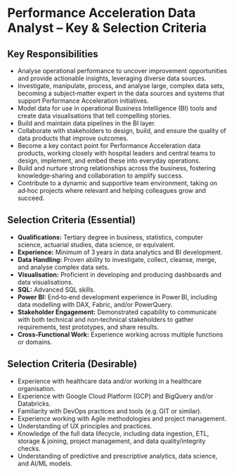 # Performance Acceleration Data Analyst – Key & Selection Criteria

## Key Responsibilities
- Analyse operational performance to uncover improvement opportunities and provide actionable insights, leveraging diverse data sources.  
- Investigate, manipulate, process, and analyse large, complex data sets, becoming a subject‑matter expert in the data sources and systems that support Performance Acceleration initiatives.  
- Model data for use in operational Business Intelligence (BI) tools and create data visualisations that tell compelling stories.  
- Build and maintain data pipelines in the BI layer.  
- Collaborate with stakeholders to design, build, and ensure the quality of data products that improve outcomes.  
- Become a key contact point for Performance Acceleration data products, working closely with hospital leaders and central teams to design, implement, and embed these into everyday operations.  
- Build and nurture strong relationships across the business, fostering knowledge‑sharing and collaboration to amplify success.  
- Contribute to a dynamic and supportive team environment, taking on ad‑hoc projects where relevant and helping colleagues grow and succeed.  

## Selection Criteria (Essential)
- **Qualifications:** Tertiary degree in business, statistics, computer science, actuarial studies, data science, or equivalent.  
- **Experience:** Minimum of 3 years in data analytics and BI development.  
- **Data Handling:** Proven ability to investigate, collect, cleanse, merge, and analyse complex data sets.  
- **Visualisation:** Proficient in developing and producing dashboards and data visualisations.  
- **SQL:** Advanced SQL skills.  
- **Power BI:** End‑to‑end development experience in Power BI, including data modelling with DAX, Fabric, and/or PowerQuery.  
- **Stakeholder Engagement:** Demonstrated capability to communicate with both technical and non‑technical stakeholders to gather requirements, test prototypes, and share results.  
- **Cross‑Functional Work:** Experience working across multiple functions or domains.  

## Selection Criteria (Desirable)
- Experience with healthcare data and/or working in a healthcare organisation.  
- Experience with Google Cloud Platform (GCP) and BigQuery and/or Databricks.  
- Familiarity with DevOps practices and tools (e.g. GIT or similar).  
- Experience working with Agile methodologies and project management.  
- Understanding of UX principles and practices.  
- Knowledge of the full data lifecycle, including data ingestion, ETL, storage & joining, project management, and data quality/integrity checks.  
- Understanding of predictive and prescriptive analytics, data science, and AI/ML models.  
